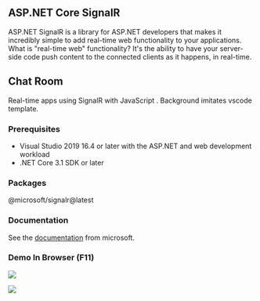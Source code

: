 ## ASP.NET Core SignalR 

ASP.NET SignalR is a library for ASP.NET developers that makes it incredibly simple to add real-time web functionality to your applications. What is "real-time web" functionality? It's the ability to have your server-side code push content to the connected clients as it happens, in real-time.

## Chat Room
Real-time apps using SignalR with JavaScript .
Background imitates vscode template.


### Prerequisites
* Visual Studio 2019 16.4 or later with the ASP.NET and web development workload
* .NET Core 3.1 SDK or later


### Packages

@microsoft/signalr@latest

### Documentation
See the [documentation](https://docs.microsoft.com/en-us/aspnet/core/tutorials/signalr?view=aspnetcore-5.0&tabs=visual-studio) from microsoft.

### Demo In Browser (F11)
![](https://i.imgur.com/tHGdJmE.jpg)

![](https://i.imgur.com/w1uyJun.jpg)
